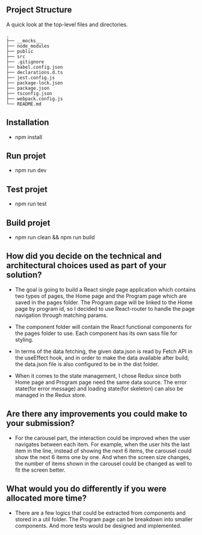 ## Project Structure

A quick look at the top-level files and directories.

    .
    ├── __mocks__
    ├── node_modules
    ├── public
    ├── src
    ├── .gitignore
    ├── babel.config.json
    ├── declarations.d.ts
    ├── jest.config.js
    ├── package-lock.json
    ├── package.json
    ├── tsconfig.json
    ├── webpack.config.js
    └── README.md

## Installation

- npm install

## Run projet

- npm run dev

## Test projet

- npm run test

## Build projet

- npm run clean && npm run build

## How did you decide on the technical and architectural choices used as part of your solution?

- The goal is going to build a React single page application which contains two types of pages, the Home page and the Program page which are saved in the pages folder. The Program page will be linked to the Home page by program id, so I decided to use React-router to handle the page navigation through matching params.

- The component folder will contain the React functional components for the pages folder to use. Each component has its own sass file for styling.

- In terms of the data fetching, the given data.json is read by Fetch API in the useEffect hook, and in order to make the data available after build, the data.json file is also configured to be in the dist folder.

- When it comes to the state management, I chose Redux since both Home page and Program page need the same data source. The error state(for error message) and loading state(for skeleton) can also be managed in the Redux store.

## Are there any improvements you could make to your submission?

- For the carousel part, the interaction could be improved when the user navigates between each item. For example, when the user hits the last item in the line, instead of showing the next 6 items, the carousel could show the next 6 items one by one. And when the screen size changes, the number of items shown in the carousel could be changed as well to fit the screen better.

## What would you do differently if you were allocated more time?

- There are a few logics that could be extracted from components and stored in a util folder. The Program page can be breakdown into smaller components. And more tests would be designed and implemented.
